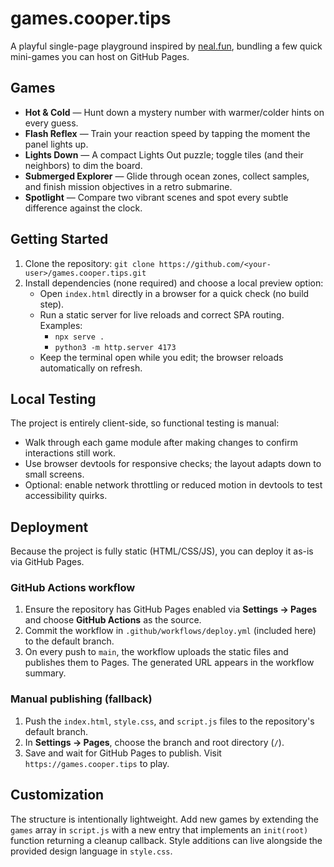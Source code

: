 # games.cooper.tips

A playful single-page playground inspired by [neal.fun](https://neal.fun), bundling a few quick mini-games you can host on GitHub Pages.

## Games

- **Hot & Cold** — Hunt down a mystery number with warmer/colder hints on every guess.
- **Flash Reflex** — Train your reaction speed by tapping the moment the panel lights up.
- **Lights Down** — A compact Lights Out puzzle; toggle tiles (and their neighbors) to dim the board.
- **Submerged Explorer** — Glide through ocean zones, collect samples, and finish mission objectives in a retro submarine.
- **Spotlight** — Compare two vibrant scenes and spot every subtle difference against the clock.

## Getting Started

1. Clone the repository: `git clone https://github.com/<your-user>/games.cooper.tips.git`
2. Install dependencies (none required) and choose a local preview option:
   - Open `index.html` directly in a browser for a quick check (no build step).
   - Run a static server for live reloads and correct SPA routing. Examples:
     - `npx serve .`
     - `python3 -m http.server 4173`
   - Keep the terminal open while you edit; the browser reloads automatically on refresh.

## Local Testing

The project is entirely client-side, so functional testing is manual:

- Walk through each game module after making changes to confirm interactions still work.
- Use browser devtools for responsive checks; the layout adapts down to small screens.
- Optional: enable network throttling or reduced motion in devtools to test accessibility quirks.

## Deployment

Because the project is fully static (HTML/CSS/JS), you can deploy it as-is via GitHub Pages.

### GitHub Actions workflow

1. Ensure the repository has GitHub Pages enabled via **Settings → Pages** and choose **GitHub Actions** as the source.
2. Commit the workflow in `.github/workflows/deploy.yml` (included here) to the default branch.
3. On every push to `main`, the workflow uploads the static files and publishes them to Pages. The generated URL appears in the workflow summary.

### Manual publishing (fallback)

1. Push the `index.html`, `style.css`, and `script.js` files to the repository's default branch.
2. In **Settings → Pages**, choose the branch and root directory (`/`).
3. Save and wait for GitHub Pages to publish. Visit `https://games.cooper.tips` to play.

## Customization

The structure is intentionally lightweight. Add new games by extending the `games` array in `script.js` with a new entry that implements an `init(root)` function returning a cleanup callback. Style additions can live alongside the provided design language in `style.css`.
